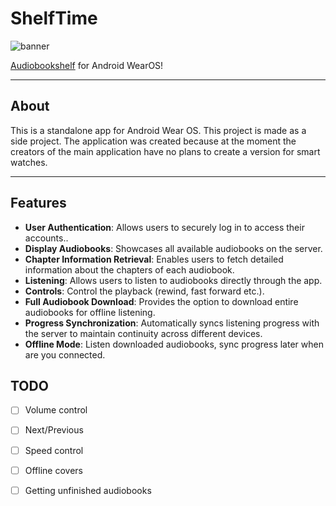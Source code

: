 # ShelfTime

![banner](https://github.com/mkaflowski/Audiobookshelf-WearOS/blob/main/raw/banner%20small.jpg?raw=true)


[Audiobookshelf](https://github.com/advplyr/audiobookshelf) for Android WearOS!

---

## About

This is a standalone app for Android Wear OS. This project is made as a side project. The application was created because at the moment the creators of the main application have no plans to create a version for smart watches.

---

## Features

- **User Authentication**: Allows users to securely log in to access their accounts..
- **Display Audiobooks**: Showcases all available audiobooks on the server.
- **Chapter Information Retrieval**: Enables users to fetch detailed information about the chapters of each audiobook.
- **Listening**: Allows users to listen to audiobooks directly through the app.
- **Controls**: Control the playback (rewind, fast forward etc.).
- **Full Audiobook Download**: Provides the option to download entire audiobooks for offline listening.
- **Progress Synchronization**: Automatically syncs listening progress with the server to maintain continuity across different devices.
- **Offline Mode**: Listen downloaded audiobooks, sync progress later when are you connected.

## TODO
- [ ] Volume control
- [ ] Next/Previous
- [ ] Speed control
- [ ] Offline covers
- [ ] Getting unfinished audiobooks
 
